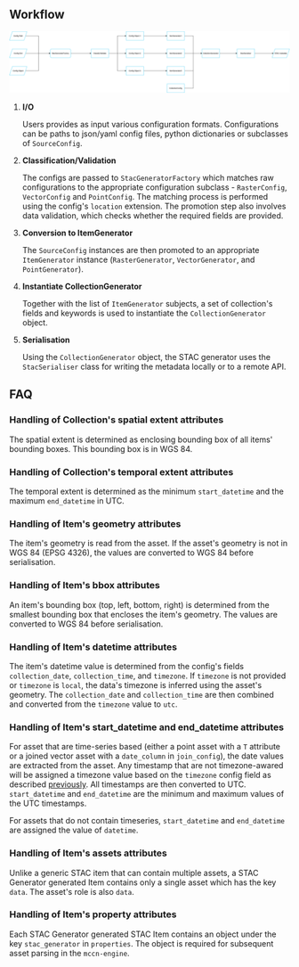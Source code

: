 ## Workflow

![](./images/StacGeneratorFactory.svg)

1. **I/O**

    Users provides as input various configuration formats. Configurations can be paths to json/yaml config files, python dictionaries or subclasses of `SourceConfig`.

2. **Classification/Validation**

    The configs are passed to `StacGeneratorFactory` which matches raw configurations to the appropriate configuration subclass - `RasterConfig`, `VectorConfig` and `PointConfig`. The matching process is performed using the config's `location` extension. The promotion step also involves data validation, which checks whether the required fields are provided.

3. **Conversion to ItemGenerator**

    The `SourceConfig` instances are then promoted to an appropriate `ItemGenerator` instance (`RasterGenerator`, `VectorGenerator`, and `PointGenerator`).

4. **Instantiate CollectionGenerator**

    Together with the list of `ItemGenerator` subjects, a set of collection's fields and keywords is used to instantiate the `CollectionGenerator` object.

5. **Serialisation**

    Using the `CollectionGenerator` object, the STAC generator uses the `StacSerialiser` class for writing the metadata locally or to a remote API.

## FAQ

### Handling of Collection's spatial extent attributes

The spatial extent is determined as enclosing bounding box of all items' bounding boxes. This bounding box is in WGS 84.

### Handling of Collection's temporal extent attributes

The temporal extent is determined as the minimum `start_datetime` and the maximum `end_datetime` in UTC.

### Handling of Item's geometry attributes

The item's geometry is read from the asset. If the asset's geometry is not in WGS 84 (EPSG 4326), the values are converted to WGS 84 before serialisation.

### Handling of Item's bbox attributes

An item's bounding box (top, left, bottom, right) is determined from the smallest bounding box that encloses the item's geometry. The values are converted to WGS 84 before serialisation.

### Handling of Item's datetime attributes

The item's datetime value is determined from the config's fields `collection_date`, `collection_time`, and `timezone`. If `timezone` is not provided or `timezone` is `local`, the data's timezone is inferred using the asset's geometry. The `collection_date` and `collection_time` are then combined and converted from the `timezone` value to `utc`.

### Handling of Item's start_datetime and end_datetime attributes

For asset that are time-series based (either a point asset with a `T` attribute or a joined vector asset with a `date_column` in `join_config`), the date values are extracted from the asset. Any timestamp that are not timezone-awared will be assigned a timezone value based on the `timezone` config field as described [previously](#handling-of-items-datetime-attributes). All timestamps are then converted to UTC. `start_datetime` and `end_datetime` are the minimum and maximum values of the UTC timestamps.

For assets that do not contain timeseries, `start_datetime` and `end_datetime` are assigned the value of `datetime`.

### Handling of Item's assets attributes

Unlike a generic STAC item that can contain multiple assets, a STAC Generator generated Item contains only a single asset which has the key `data`. The asset's role is also `data`.

### Handling of Item's property attributes

Each STAC Generator generated STAC Item contains an object under the key `stac_generator` in `properties`. The object is required for subsequent asset parsing in the `mccn-engine`.

